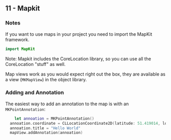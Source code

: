 ## 11 - Mapkit
### Notes

If you want to use maps in your project you need to import the MapKit framework. 

```swift
import MapKit 
```

Note: Mapkit includes the CoreLocation library, so you can use all the CoreLocation "stuff" as well. 

Map views work as you would expect right out the box, they are available as a view (`MKMapView`) in the object library. 

### Adding and Annotation 

The easiest way to add an annotation to the map is with an `MKPointAnnotation`:

```swift 
	let annoation = MKPointAnnotation()
  annoation.coordinate = CLLocationCoordinate2D(latitude: 51.419014, longitude: -0.610961)
  annoation.title = "Hello World"
  mapView.addAnnotation(annoation)
```

